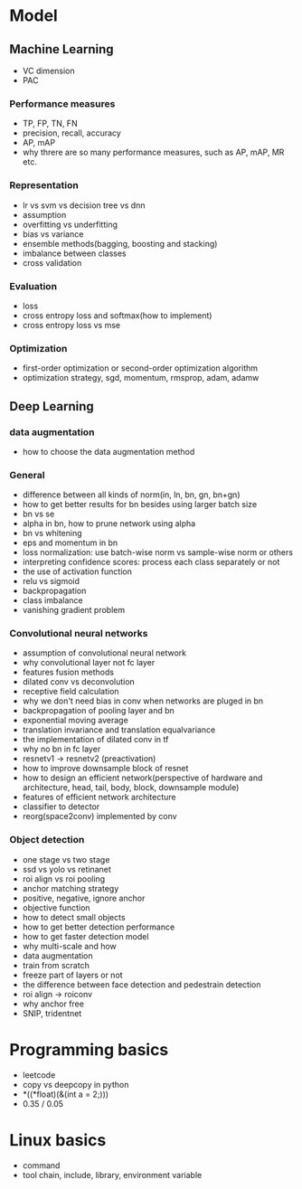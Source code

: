 
# Model

## Machine Learning
- VC dimension
- PAC

### Performance measures
- TP, FP, TN, FN
- precision, recall, accuracy
- AP, mAP
- why threre are so many performance measures, such as AP, mAP, MR etc.

### Representation
- lr vs svm vs decision tree vs dnn
- assumption
- overfitting vs underfitting
- bias vs variance
- ensemble methods(bagging, boosting and stacking)
- imbalance between classes
- cross validation

### Evaluation
- loss
- cross entropy loss and softmax(how to implement)
- cross entropy loss vs mse

### Optimization

- first-order optimization or second-order optimization algorithm
- optimization strategy, sgd, momentum, rmsprop, adam, adamw

## Deep Learning

### data augmentation
- how to choose the data augmentation method

### General
- difference between all kinds of norm(in, ln, bn, gn, bn+gn)
- how to get better results for bn besides using larger batch size
- bn vs se
- alpha in bn, how to prune network using alpha
- bn vs whitening
- eps and momentum in bn
- loss normalization: use batch-wise norm vs sample-wise norm or others
- interpreting confidence scores: process each class separately or not
- the use of activation function
- relu vs sigmoid
- backpropagation
- class imbalance
- vanishing gradient problem

### Convolutional neural networks
- assumption of convolutional neural network
- why convolutional layer not fc layer
- features fusion methods
- dilated conv vs deconvolution
- receptive field calculation
- why we don't need bias in conv when networks are pluged in bn
- backpropagation of pooling layer and bn
- exponential moving average
- translation invariance and translation equalvariance
- the implementation of dilated conv in tf
- why no bn in fc layer
- resnetv1 -> resnetv2 (preactivation)
- how to improve downsample block of resnet
- how to design an efficient network(perspective of hardware and architecture, head, tail, body, block, downsample module)
- features of efficient network architecture
- classifier to detector
- reorg(space2conv) implemented by conv

### Object detection 
- one stage vs two stage
- ssd vs yolo vs retinanet
- roi align vs roi pooling
- anchor matching strategy
- positive, negative, ignore anchor
- objective function
- how to detect small objects
- how to get better detection performance
- how to get faster detection model
- why multi-scale and how
- data augmentation
- train from scratch
- freeze part of layers or not
- the difference between face detection and pedestrain detection
- roi align -> roiconv
- why anchor free
- SNIP, tridentnet

# Programming basics
- leetcode
- copy vs deepcopy in python
- *((*float)(&(int a = 2;)))
- 0.35 / 0.05

# Linux basics
- command
- tool chain, include, library, environment variable
